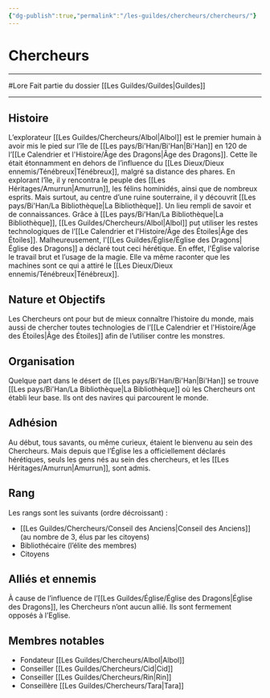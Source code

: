 ```yaml
---
{"dg-publish":true,"permalink":"/les-guildes/chercheurs/chercheurs/"}
---
```


# Chercheurs
---
#Lore
Fait partie du dossier [[Les Guildes/Guildes\|Guildes]]

-------
## Histoire
L’explorateur [[Les Guildes/Chercheurs/Albol\|Albol]] est le premier humain à avoir mis le pied sur l’île de [[Les pays/Bi'Han/Bi'Han\|Bi'Han]] en 120 de l’[[Le Calendrier et l'Histoire/Âge des Dragons\|Âge des Dragons]]. Cette île était étonnamment en dehors de l’influence du [[Les Dieux/Dieux ennemis/Ténébreux\|Ténébreux]], malgré sa distance des phares. En explorant l’île, il y rencontra le peuple des [[Les Héritages/Amurrun\|Amurrun]], les félins hominidés, ainsi que de nombreux esprits.
Mais surtout, au centre d’une ruine souterraine, il y découvrit [[Les pays/Bi'Han/La Bibliothèque\|La Bibliothèque]]. Un lieu rempli de savoir et de connaissances. Grâce à [[Les pays/Bi'Han/La Bibliothèque\|La Bibliothèque]], [[Les Guildes/Chercheurs/Albol\|Albol]] put utiliser les restes technologiques de l’[[Le Calendrier et l'Histoire/Âge des Étoiles\|Âge des Étoiles]].
Malheureusement, l'[[Les Guildes/Église/Église des Dragons\|Église des Dragons]] a déclaré tout ceci hérétique. En effet, l'Église valorise le travail brut et l’usage de la magie. Elle va même raconter que les machines sont ce qui a attiré le [[Les Dieux/Dieux ennemis/Ténébreux\|Ténébreux]].
## Nature et Objectifs
Les Chercheurs ont pour but de mieux connaître l’histoire du monde, mais aussi de chercher toutes technologies de l’[[Le Calendrier et l'Histoire/Âge des Étoiles\|Âge des Étoiles]] afin de l’utiliser contre les monstres.
## Organisation
Quelque part dans le désert de [[Les pays/Bi'Han/Bi'Han\|Bi'Han]] se trouve [[Les pays/Bi'Han/La Bibliothèque\|La Bibliothèque]] où les Chercheurs ont établi leur base. Ils ont des navires qui parcourent le monde.
## Adhésion
Au début, tous savants, ou même curieux, étaient le bienvenu au sein des Chercheurs. Mais depuis que l’Église les a officiellement déclarés hérétiques, seuls les gens nés au sein des chercheurs, et les [[Les Héritages/Amurrun\|Amurrun]], sont admis.
## Rang
Les rangs sont les suivants (ordre décroissant) :
- [[Les Guildes/Chercheurs/Conseil des Anciens\|Conseil des Anciens]] (au nombre de 3, élus par les citoyens)
- Bibliothécaire (l’élite des membres)
- Citoyens
## Alliés et ennemis
À cause de l’influence de l’[[Les Guildes/Église/Église des Dragons\|Église des Dragons]], les Chercheurs n’ont aucun allié. Ils sont fermement opposés à l’Eglise.
## Membres notables
- Fondateur [[Les Guildes/Chercheurs/Albol\|Albol]]
- Conseiller [[Les Guildes/Chercheurs/Cid\|Cid]]
- Conseiller [[Les Guildes/Chercheurs/Rin\|Rin]]
- Conseillère [[Les Guildes/Chercheurs/Tara\|Tara]]